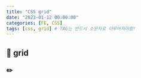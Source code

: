 ```yaml
---
title: "CSS grid"
date: "2023-01-12 00:00:00"
categories: [FE, CSS]
tags: [css, grid] # TAG는 반드시 소문자로 이루어져야함!
---
```


## 📌 grid

### ✏️
